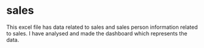 # sales
This excel file has data related to sales and sales person information related to sales. I have analysed and made the dashboard which represents the data.
